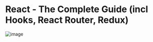 # React - The Complete Guide (incl Hooks, React Router, Redux)

![image](https://user-images.githubusercontent.com/95168051/186912545-2ab5508b-90f1-4f0d-bffd-f25ce23b6526.png)
